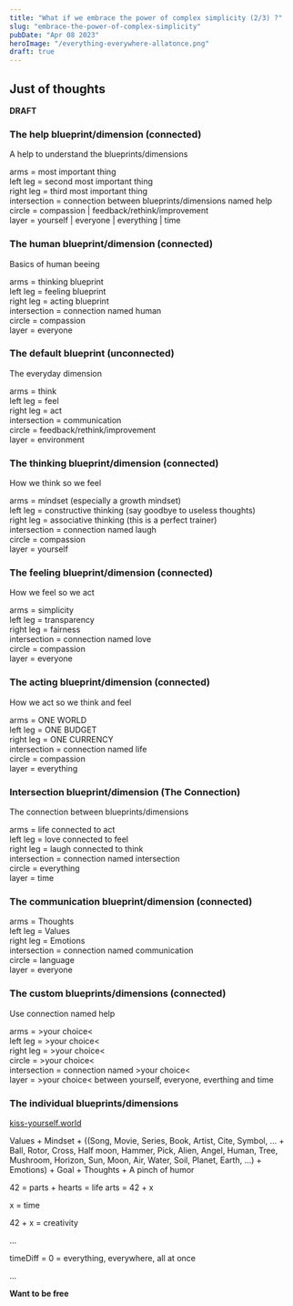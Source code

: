 ```yaml
---
title: "What if we embrace the power of complex simplicity (2/3) ?"
slug: "embrace-the-power-of-complex-simplicity"
pubDate: "Apr 08 2023"
heroImage: "/everything-everywhere-allatonce.png"
draft: true
---
```


## Just of thoughts

**DRAFT**

### The help blueprint/dimension (connected)

A help to understand the blueprints/dimensions

arms = most important thing <br />
left leg = second most important thing <br />
right leg = third most important thing <br />
intersection = connection between blueprints/dimensions named help<br />
circle = compassion | feedback/rethink/improvement <br />
layer = yourself | everyone | everything | time <br />

### The human blueprint/dimension (connected)

Basics of human beeing

arms = thinking blueprint <br />
left leg = feeling blueprint <br />
right leg = acting blueprint <br />
intersection = connection named human<br />
circle = compassion <br />
layer = everyone <br />

### The default blueprint (unconnected)

The everyday dimension

arms = think <br />
left leg = feel <br />
right leg = act <br />
intersection = communication <br />
circle = feedback/rethink/improvement <br />
layer = environment <br />

### The thinking blueprint/dimension (connected)

How we think so we feel

arms = mindset (especially a growth mindset) <br />
left leg = constructive thinking (say goodbye to useless thoughts) <br />
right leg = associative thinking (this is a perfect trainer) <br />
intersection = connection named laugh <br />
circle = compassion <br />
layer = yourself <br />

### The feeling blueprint/dimension (connected)

How we feel so we act

arms = simplicity <br />
left leg = transparency <br />
right leg = fairness <br />
intersection = connection named love<br />
circle = compassion <br />
layer = everyone <br />

### The acting blueprint/dimension (connected)

How we act so we think and feel

arms = ONE WORLD <br />
left leg = ONE BUDGET <br />
right leg = ONE CURRENCY <br />
intersection = connection named life <br />
circle = compassion <br />
layer = everything <br />

### Intersection blueprint/dimension (The Connection)

The connection between blueprints/dimensions

arms = life connected to act <br />
left leg = love connected to feel <br />
right leg = laugh connected to think <br />
intersection = connection named intersection<br />
circle = everything <br />
layer = time <br />

### The communication blueprint/dimension (connected)

arms = Thoughts <br />
left leg = Values <br />
right leg = Emotions <br />
intersection = connection named communication<br />
circle = language <br />
layer = everyone <br />

### The custom blueprints/dimensions (connected)

Use connection named help

arms = >your choice< <br />
left leg = >your choice< <br />
right leg = >your choice< <br />
circle = >your choice< <br />
intersection = connection named >your choice< <br />
layer = >your choice< between yourself, everyone, everthing and time<br />

### The individual blueprints/dimensions

[kiss-yourself.world](http://kiss-yourself.world)

Values + Mindset + ((Song, Movie, Series, Book, Artist, Cite, Symbol, ... + Ball, Rotor, Cross, Half moon, Hammer, Pick, Alien, Angel, Human, Tree, Mushroom, Horizon, Sun, Moon, Air, Water, Soil, Planet, Earth, ...) + Emotions) + Goal + Thoughts + A pinch of humor

42 = parts + hearts = life arts = 42 + x

x = time

42 + x = creativity

...

timeDiff = 0 = everything, everywhere, all at once <br />

...

**Want to be free**
